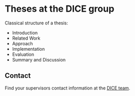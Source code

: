# Theses at the DICE group

Classical structure of a thesis: 

- Introduction
- Related Work
- Approach
- Implementation
- Evaluation
- Summary and Discussion

## Contact

Find your supervisors contact information at the [DICE team](http://dice.cs.uni-paderborn.de/team/).
